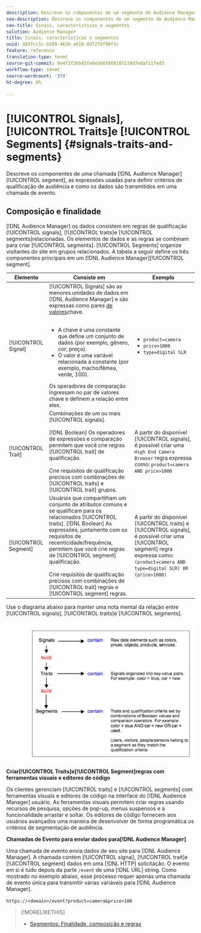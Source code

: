 ```yaml
---
description: Descreve os componentes de um segmento de Audience Manager, as expressões usadas para definir critérios de qualificação de audiência e como os dados são transmitidos em uma chamada de evento.
seo-description: Descreve os componentes de um segmento de Audience Manager, as expressões usadas para definir critérios de qualificação de audiência e como os dados são transmitidos em uma chamada de evento.
seo-title: Sinais, características e segmentos
solution: Audience Manager
title: Sinais, características e segmentos
uuid: 485fcc5c-b289-463b-a610-0d727df90f3c
feature: reference
translation-type: tm+mt
source-git-commit: 9e4f2f26b83fe6e5b6f669107239d7edaf11fed3
workflow-type: tm+mt
source-wordcount: '374'
ht-degree: 0%

---
```



# [!UICONTROL Signals], [!UICONTROL Traits]e [!UICONTROL Segments] {#signals-traits-and-segments}

Descreve os componentes de uma chamada [!DNL Audience Manager][!UICONTROL segment], as expressões usadas para definir critérios de qualificação de audiência e como os dados são transmitidos em uma chamada de evento.

## Composição e finalidade

[!DNL Audience Manager] os dados consistem em regras de qualificação [!UICONTROL signals], [!UICONTROL traits]e [!UICONTROL segments]relacionadas. Os elementos de dados e as regras se combinam para criar [!UICONTROL segments]. [!UICONTROL Segments] organize visitantes do site em grupos relacionados. A tabela a seguir define os três componentes principais em um [!DNL Audience Manager][!UICONTROL segment].

| Elemento | Consiste em | Exemplo |
|---|---|---|
| [!UICONTROL Signal] | [!UICONTROL Signals] são as menores unidades de dados em [!DNL Audience Manager] e são expressas como pares [de valores](../reference/key-value-pairs-explained.md)chave.<br><br><ul><li>A chave é uma constante que define um conjunto de dados (por exemplo, gênero, cor, preço).</li><li>O valor é uma variável relacionada à constante (por exemplo, macho/fêmea, verde, 100).</li></ul>Os operadores de comparação ingressam no par de valores chave e definem a relação entre eles. | <ul><li>`product=camera`</li><li>`price>1000`</li><li>`type=digital SLR`</li></ul> |
| [!UICONTROL Trait] | Combinações de um ou mais [!UICONTROL signals].<br><br> [!DNL Boolean] Os operadores de expressões e comparação permitem que você crie regras [!UICONTROL trait] de qualificação. <br><br>Crie requisitos de qualificação precisos com combinações de [!UICONTROL traits] e [!UICONTROL trait] grupos. | A partir do disponível [!UICONTROL signals], é possível criar uma `High End Camera Browser` regra expressa como: `product=camera AND price>1000` |
| [!UICONTROL Segment] | Usuários que compartilham um conjunto de atributos comuns e se qualificam para os relacionados [!UICONTROL traits]. [!DNL Boolean] As expressões, juntamente com os requisitos de recenticidade/frequência, permitem que você crie regras de [!UICONTROL segment] qualificação.<br><br> Crie requisitos de qualificação precisos com combinações de [!UICONTROL trait] regras e [!UICONTROL segment] regras. | A partir do disponível [!UICONTROL traits] e [!UICONTROL signals], é possível criar uma [!UICONTROL segment] regra expressa como:`(product=camera AND type=digital SLR) OR (price>1000)` |

Use o diagrama abaixo para manter uma nota mental da relação entre [!UICONTROL signals], [!UICONTROL traits]e [!UICONTROL segments].

![](assets/signals-traits-segments.png)

**Criar[!UICONTROL Traits]e[!UICONTROL Segment]regras com ferramentas visuais e editores de código**

Os clientes gerenciam [!UICONTROL traits] e [!UICONTROL segments] com ferramentas visuais e editores de código na interface do [!DNL Audience Manager] usuário. As ferramentas visuais permitem criar regras usando recursos de pesquisa, opções de pop-up, menus suspensos e a funcionalidade arrastar e soltar. Os editores de código fornecem aos usuários avançados uma maneira de desenvolver de forma programática os critérios de segmentação de audiência.

**Chamadas de Evento para enviar dados para[!DNL Audience Manager]**

Uma chamada de evento envia dados de seu site para [!DNL Audience Manager]. A chamada contém [!UICONTROL signal], [!UICONTROL trait]e [!UICONTROL segment] dados em uma [!DNL HTTP] solicitação. O evento em si é tudo depois da parte `/event` de uma [!DNL URL] string. Como mostrado no exemplo abaixo, esse processo requer apenas uma chamada de evento única para transmitir várias variáveis para [!DNL Audience Manager].

`https://<domain>/event?product=camera&price>100`

>[!MORELIKETHIS]
>
>* [Segmentos: Finalidade, composição e regras](../features/segments/segments-purpose.md)

